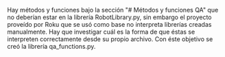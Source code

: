 Hay métodos y funciones bajo la sección "# Métodos y funciones QA" que no deberían estar en la librería RobotLibrary.py, sin embargo el proyecto proveído por Roku que se usó como base no interpreta librerías creadas manualmente. Hay que investigar cuál es la forma de que éstas se interpreten correctamente desde su propio archivo. Con éste objetivo se creó la librería qa_functions.py.

